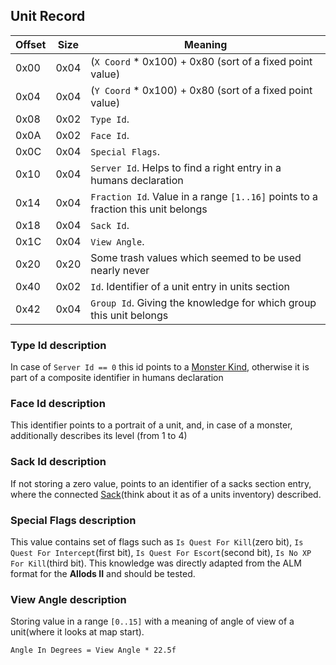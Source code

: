 ## Unit Record

 Offset | Size | Meaning
--------|------|--------
0x00 | 0x04 | (`X Coord` * 0x100) + 0x80 (sort of a fixed point value)
0x04 | 0x04 | (`Y Coord` * 0x100) + 0x80 (sort of a fixed point value)
0x08 | 0x02 | `Type Id`.
0x0A | 0x02 | `Face Id`.
0x0C | 0x04 | `Special Flags`.
0x10 | 0x04 | `Server Id`. Helps to find a right entry in a humans declaration
0x14 | 0x04 | `Fraction Id`. Value in a range `[1..16]` points to a fraction this unit belongs
0x18 | 0x04 | `Sack Id`.
0x1C | 0x04 | `View Angle`.
0x20 | 0x20 | Some trash values which seemed to be used nearly never
0x40 | 0x02 | `Id`. Identifier of a unit entry in units section
0x42 | 0x04 | `Group Id`. Giving the knowledge for which group this unit belongs

### Type Id description
In case of `Server Id == 0` this id points to a [Monster Kind](../../Enumerations/ALM/MonsterKind.md),
otherwise it is part of a composite identifier in humans declaration

### Face Id description
This identifier points to a portrait of a unit, and, in case of a monster,
additionally describes its level (from 1 to 4)

### Sack Id description
If not storing a zero value, points to an identifier of a sacks section entry,
where the connected [Sack](./Sack.md)(think about it as of a units inventory) described.

### Special Flags description
This value contains set of flags such as `Is Quest For Kill`(zero bit),
`Is Quest For Intercept`(first bit), `Is Quest For Escort`(second bit),
`Is No XP For Kill`(third bit). This knowledge was directly adapted
from the ALM format for the **Allods II** and should be tested.

### View Angle description
Storing value in a range `[0..15]` with a meaning of angle of view of
a unit(where it looks at map start).

`Angle In Degrees = View Angle * 22.5f`
